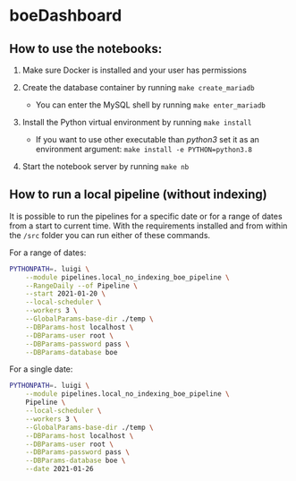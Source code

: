 # boeDashboard

## How to use the notebooks:

1. Make sure Docker is installed and your user has permissions

2. Create the database container by running `make create_mariadb`
    - You can enter the MySQL shell by running `make enter_mariadb`

3. Install the Python virtual environment by running `make install`
    - If you want to use other executable than _python3_ set it as an environment 
    argument: `make install -e PYTHON=python3.8`

4. Start the notebook server by running `make nb`

## How to run a local pipeline (without indexing)
It is possible to run the pipelines for a specific date or for a range of dates from a start to current time. With the requirements installed and from
within the `/src` folder you can run either of these commands.

For a range of dates:
```bash
PYTHONPATH=. luigi \
    --module pipelines.local_no_indexing_boe_pipeline \
    --RangeDaily --of Pipeline \
    --start 2021-01-20 \
    --local-scheduler \
    --workers 3 \
    --GlobalParams-base-dir ./temp \
    --DBParams-host localhost \
    --DBParams-user root \
    --DBParams-password pass \
    --DBParams-database boe
```

For a single date:
```bash
PYTHONPATH=. luigi \
    --module pipelines.local_no_indexing_boe_pipeline \
    Pipeline \
    --local-scheduler \
    --workers 3 \
    --GlobalParams-base-dir ./temp \
    --DBParams-host localhost \
    --DBParams-user root \
    --DBParams-password pass \
    --DBParams-database boe \
    --date 2021-01-26
```

